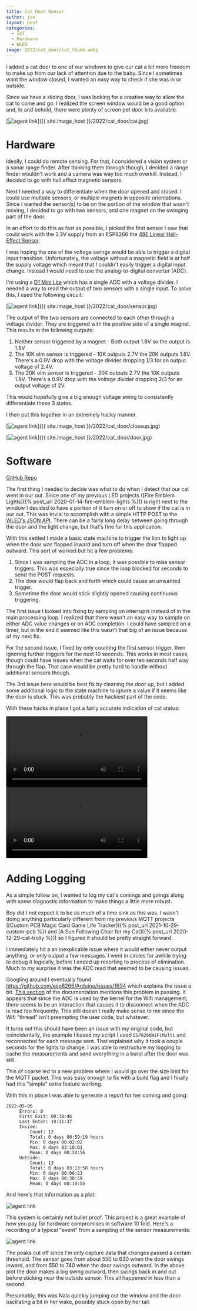 ```yaml
---
title: Cat Door Sensor
author: jon
layout: post
categories:
  - IoT
  - Hardware
  - WLED
image: 2022/cat_door/cat_thumb.webp
---
```


I added a cat door to one of our windows to give our cat a bit more freedom to make up from our lack of attention due to the baby. Since I sometimes want the window closed, I wanted an easy way to check if she was in or outside.

Since we have a sliding door, I was looking for a creative way to allow the cat to come and go. I realized the screen window would be a good option and, lo and behold, there were plenty of screen pet door kits available.

[<img class="center" src="{{ site.image_host }}/2022/cat_door/cat_thumb.webp" alt="agent link">]({{ site.image_host }}/2022/cat_door/cat.jpg)

# Hardware

Ideally, I could do remote sensing. For that, I considered a vision system or a sonar range finder. After thinking them through though, I decided a range finder wouldn't work and a camera was way too much overkill. Instead, I decided to go with hall effect magnetic sensors.

Next I needed a way to differentiate when the door opened and closed. I could use multiple sensors, or multiple magnets in opposite orientations. Since I wanted the sensor(s) to be on the portion of the window that wasn't moving, I decided to go with two sensors, and one magnet on the swinging part of the door.

In an effort to do this as fast as possible, I picked the first sensor I saw that could work with the 3.3V supply from an ESP8266 the [49E Linear Hall-Effect Sensor](https://www.diodes.com/assets/Datasheets/AH49E.pdf).

I was hoping the one of the voltage swings would be able to trigger a digital input transition. Unfortunately, the voltage without a magnetic field is at half the supply voltage which meant that I couldn't easily trigger a digital input change. Instead I would need to use the analog-to-digital converter (ADC).

I'm using a [D1 Mini Lite](https://www.wemos.cc/en/latest/d1/d1_mini_lite.html) which has a single ADC with a voltage divider. I needed a way to read the output of two sensors with a single input. To solve this, I used the following circuit:

[<img class="center" src="{{ site.image_host }}/2022/cat_door/sensor_thumb.webp" alt="agent link">]({{ site.image_host }}/2022/cat_door/sensor.jpg)

The output of the two sensors are connected to each other through a voltage divider. They are triggered with the positive side of a single magnet. This results in the following outputs:

1. Neither sensor triggered by a magnet - Both output 1.8V so the output is 1.8V
2. The 10K olm sensor is triggered - 10K outputs 2.7V the 20K outputs 1.8V. There's a 0.9V drop with the voltage divider dropping 1/3 for an output voltage of 2.4V.
3. The 20K olm sensor is triggered - 20K outputs 2.7V the 10K outputs 1.8V. There's a 0.9V drop with the voltage divider dropping 2/3 for an output voltage of 2V.

This would hopefully give a big enough voltage swing to consistently differentiate these 3 states.

I then put this together in an extremely hacky manner.

[<img class="center" src="{{ site.image_host }}/2022/cat_door/closeup_thumb.webp" alt="agent link">]({{ site.image_host }}/2022/cat_door/closeup.jpg)

[<img class="center" src="{{ site.image_host }}/2022/cat_door/door_thumb.webp" alt="agent link">]({{ site.image_host }}/2022/cat_door/door.jpg)

# Software

[GitHub Repo](https://github.com/axlan/cat-door)

The first thing I needed to decide was what to do when I detect that our cat went in our out. Since one of my previous LED projects ([Fire Emblem Lights]({% post_url 2020-01-14-fire-emblem-lights %})) is right next to the window I decided to have a portion of it turn on or off to show if the cat is in our out. This was trivial to accomplish with a simple HTTP POST to the [WLED's JSON API](https://kno.wled.ge/interfaces/json-api/). There can be a fairly long delay between going through the door and the light change, but that's fine for this application.

With this settled I made a basic state machine to trigger the lion to light up when the door was flapped inward and turn off when the door flapped outward. This sort of worked but hit a few problems:

1. Since I was sampling the ADC in a loop, it was possible to miss sensor triggers. This was especially true since the loop blocked for seconds to send the POST requests.
2. The door would flap back and forth which could cause an unwanted trigger.
3. Sometime the door would stick slightly opened causing continuous triggering.

The first issue I looked into fixing by sampling on interrupts instead of in the main processing loop. I realized that there wasn't an easy way to sample on either ADC value changes or on ADC completion. I could have sampled on a timer, but in the end it seemed like this wasn't that big of an issue because of my next fix.

For the second issue, I fixed by only counting the first sensor trigger, then ignoring further triggers for the next 10 seconds. This works in most cases, though could have issues when the cat waits for over ten seconds half way through the flap. That case would be pretty hard to handle without additional sensors though.

The 3rd issue here would be best fix by cleaning the door up, but I added some additional logic to the state machine to ignore a value if it seems like the door is stuck. This was probably the hackiest part of the code.

With these hacks in place I got a fairly accurate indication of cat status:

<video controls loop width="384">
  <source src="{{ site.image_host }}/2022/cat_door/cat_out.m4v" type="video/mp4" />
</video>

<video controls loop width="384">
  <source src="{{ site.image_host }}/2022/cat_door/cat_in.m4v" type="video/mp4" />
</video>

# Adding Logging

As a simple follow on, I wanted to log my cat's comings and goings along with some diagnostic information to make things a little more robust.

Boy did I not expect it to be as much of a time sink as this was. I wasn't doing anything particularly different from my previous MQTT projects ([Custom PCB Magic Card Game Life Tracker]({% post_url 2021-10-29-custom-pcb %}) and [A Sun Following Chair for my Cat]({% post_url 2020-12-29-cat-trolly %})) so I figured it should be pretty straight forward.

I immediately hit a an inexplicable issue where it would either never output anything, or only output a few messages. I went in circles for awhile trying to debug it logically, before I ended up resorting to process of elimination. Much to my surprise it was the ADC read that seemed to be causing issues.

Googling around I eventually found <https://github.com/esp8266/Arduino/issues/1634> which explains the issue a bit. [This section](https://arduino-esp8266.readthedocs.io/en/latest/reference.html#analog-input) of the documentation mentions this problem in passing. It appears that since the ADC is used by the kernel for the Wifi management, there seems to be an interaction that causes it to disconnect when the ADC is read too frequently. This still doesn't really make sense to me since the Wifi "thread" isn't preempting the user code, but whatever.

It turns out this should have been an issue with my original code, but coincidentally, the example I based my script I used `ESP8266WiFiMulti` and reconnected for each message sent. That explained why it took a couple seconds for the lights to change. I was able to restructure my logging to cache the measurements and send everything in a burst after the door was still.

This of coarse led to a new problem where I would go over the size limit for the MQTT packet. This was easy enough to fix with a build flag and I finally had this "simple" extra feature working.

With this in place I was able to generate a report for her coming and going:

```
2022-05-06
	 Errors: 0
	 First Exit: 08:38:46
	 Last Enter: 19:11:37
	 Inside:
		 Count: 12
		 Total: 0 days 06:59:19 hours
		 Min: 0 days 00:02:02
		 Max: 0 days 03:18:01
		 Mean: 0 days 00:34:56
	 Outside:
		 Count: 13
		 Total: 0 days 03:13:58 hours
		 Min: 0 days 00:06:23
		 Max: 0 days 00:30:59
		 Mean: 0 days 00:14:55
```

And here's that information as a plot:

<img class="center" src="{{ site.image_host }}/2022/cat_door/cat_plot.png" alt="agent link">

This system is certainly not bullet proof. This project is a great example of how you pay for hardware compromises in software 10 fold. Here's a recording of a typical "event" from a sampling of the sensor measurements:

<img class="center" src="{{ site.image_host }}/2022/cat_door/swing_plot.png" alt="agent link">

The peaks cut off since I'm only capture data that changes passed a certain threshold. The sensor goes from about 550 to 630 when the door swings inward, and from 550 to 740 when the door swings outward. In the above plot the door makes a big swing outward, then swings back in and out before sticking near the outside sensor. This all happened in less than a second.

Presumably, this was Nala quickly jumping out the window and the door oscillating a bit in her wake, possibly stuck open by her tail.
